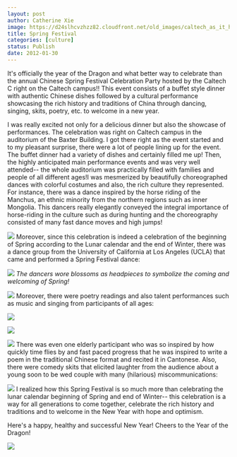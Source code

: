 ```yaml
---
layout: post
author: Catherine Xie
image: https://d24slhcvzhzz82.cloudfront.net/old_images/caltech_as_it_happens/6a0105349b8251970b01630042bdba970d.jpg
title: Spring Festival
categories: [culture]
status: Publish
date: 2012-01-30
---
```


It's officially the year of the Dragon and what better way to celebrate than the annual Chinese Spring Festival Celebration Party hosted by the Caltech C right on the Caltech campus!! This event consists of a buffet style dinner with authentic Chinese dishes followed by a cultural performance showcasing the rich history and traditions of China through dancing, singing, skits, poetry, etc. to welcome in a new year.

I was really excited not only for a delicious dinner but also the showcase of performances. The celebration was right on Caltech campus in the auditorium of the Baxter Building. I got there right as the event started and to my pleasant surprise, there were a lot of people lining up for the event. The buffet dinner had a variety of dishes and certainly filled me up!
Then, the highly anticipated main performance events and was very well attended-- the whole auditorium was practically filled with families and people of all different ages!I was mesmerized by beautifully choreographed dances with colorful costumes and also, the rich culture they represented. For instance, there was a dance inspired by the horse riding of the Manchus, an ethnic minority from the northern regions such as inner Mongolia. This dancers really elegantly conveyed the integral importance of horse-riding in the culture such as during hunting and the choreography consisted of many fast dance moves and high jumps!

![](https://d24slhcvzhzz82.cloudfront.net/old_images/caltech_as_it_happens/6a0105349b8251970b01630042c187970d.jpg)
Moreover, since this celebration is indeed a celebration of the beginning of Spring according to the Lunar calendar and the end of Winter, there was a dance group from the University of California at Los Angeles (UCLA) that came and performed a Spring Festival dance:


![](https://d24slhcvzhzz82.cloudfront.net/old_images/caltech_as_it_happens/6a0105349b8251970b0168e6399a9b970c.jpg)
*The dancers wore blossoms as headpieces to symbolize the coming and welcoming of Spring!*


![](https://d24slhcvzhzz82.cloudfront.net/old_images/caltech_as_it_happens/6a0105349b8251970b01676138385b970b.jpg)
Moreover, there were poetry readings and also talent performances such as music and singing from participants of all ages:


![](https://d24slhcvzhzz82.cloudfront.net/old_images/caltech_as_it_happens/6a0105349b8251970b016761383fbb970b.jpg)

![](https://d24slhcvzhzz82.cloudfront.net/old_images/caltech_as_it_happens/6a0105349b8251970b0168e639a5a3970c.jpg)

![](https://d24slhcvzhzz82.cloudfront.net/old_images/caltech_as_it_happens/6a0105349b8251970b016761384280970b.jpg)
There was even one elderly participant who was so inspired by how quickly time flies by and fast paced progress that he was inspired to write a poem in the traditional Chinese format and recited it in Cantonese. Also, there were comedy skits that elicited laughter from the audience about a young soon to be wed couple with many (hilarious) miscommunications:


![](https://d24slhcvzhzz82.cloudfront.net/old_images/caltech_as_it_happens/6a0105349b8251970b01630042e338970d.jpg)
I realized how this Spring Festival is so much more than celebrating the lunar calendar beginning of Spring and end of Winter-- this celebration is a way for all generations to come together, celebrate the rich history and traditions and to welcome in the New Year with hope and optimism.

Here's a happy, healthy and successful New Year! Cheers to the Year of the Dragon!


![](https://d24slhcvzhzz82.cloudfront.net/old_images/caltech_as_it_happens/6a0105349b8251970b01630042a36e970d.jpg)
